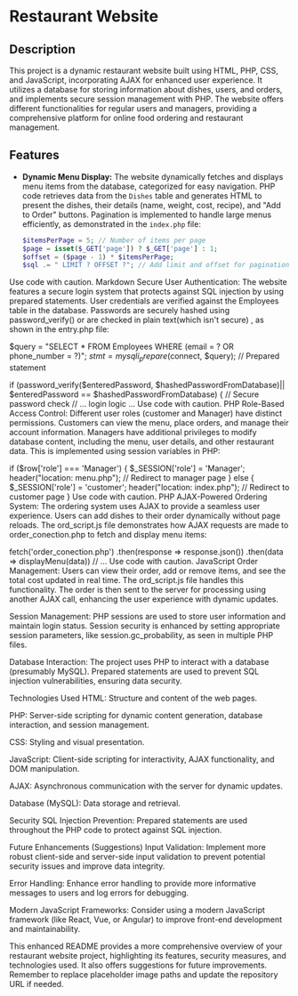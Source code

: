 # Restaurant Website

## Description

This project is a dynamic restaurant website built using HTML, PHP, CSS, and JavaScript, incorporating AJAX for enhanced user experience.  It utilizes a database for storing information about dishes, users, and orders, and implements secure session management with PHP. The website offers different functionalities for regular users and managers, providing a comprehensive platform for online food ordering and restaurant management.

## Features

* **Dynamic Menu Display:**  The website dynamically fetches and displays menu items from the database, categorized for easy navigation.  PHP code retrieves data from the `Dishes` table and generates HTML to present the dishes, their details (name, weight, cost, recipe), and "Add to Order" buttons.  Pagination is implemented to handle large menus efficiently, as demonstrated in the `index.php` file:

   ```php
   $itemsPerPage = 5; // Number of items per page
   $page = isset($_GET['page']) ? $_GET['page'] : 1;
   $offset = ($page - 1) * $itemsPerPage;
   $sql .= " LIMIT ? OFFSET ?"; // Add limit and offset for pagination
Use code with caution.
Markdown
Secure User Authentication: The website features a secure login system that protects against SQL injection by using prepared statements. User credentials are verified against the Employees table in the database. Passwords are securely hashed using password_verify() or are checked in plain text(which isn't secure) , as shown in the entry.php file:


$query = "SELECT * FROM Employees WHERE (email = ? OR phone_number = ?)";
$stmt = mysqli_prepare($connect, $query);  // Prepared statement

if (password_verify($enteredPassword, $hashedPasswordFromDatabase)|| $enteredPassword == $hashedPasswordFromDatabase) { // Secure password check
// ... login logic ...
Use code with caution.
PHP
Role-Based Access Control: Different user roles (customer and Manager) have distinct permissions. Customers can view the menu, place orders, and manage their account information. Managers have additional privileges to modify database content, including the menu, user details, and other restaurant data. This is implemented using session variables in PHP:

if ($row['role'] === 'Manager') {
    $_SESSION['role'] = 'Manager';
    header("location: menu.php"); // Redirect to manager page
} else {
   $_SESSION['role'] = 'customer';
   header("location: index.php"); // Redirect to customer page
}
Use code with caution.
PHP
AJAX-Powered Ordering System: The ordering system uses AJAX to provide a seamless user experience. Users can add dishes to their order dynamically without page reloads. The ord_script.js file demonstrates how AJAX requests are made to order_conection.php to fetch and display menu items:

fetch('order_conection.php')
    .then(response => response.json())
    .then(data => displayMenu(data))
    // ...
Use code with caution.
JavaScript
Order Management: Users can view their order, add or remove items, and see the total cost updated in real time. The ord_script.js file handles this functionality. The order is then sent to the server for processing using another AJAX call, enhancing the user experience with dynamic updates.

Session Management: PHP sessions are used to store user information and maintain login status. Session security is enhanced by setting appropriate session parameters, like session.gc_probability, as seen in multiple PHP files.

Database Interaction: The project uses PHP to interact with a database (presumably MySQL). Prepared statements are used to prevent SQL injection vulnerabilities, ensuring data security.

Technologies Used
HTML: Structure and content of the web pages.

PHP: Server-side scripting for dynamic content generation, database interaction, and session management.

CSS: Styling and visual presentation.

JavaScript: Client-side scripting for interactivity, AJAX functionality, and DOM manipulation.

AJAX: Asynchronous communication with the server for dynamic updates.

Database (MySQL): Data storage and retrieval.

Security
SQL Injection Prevention: Prepared statements are used throughout the PHP code to protect against SQL injection.

Future Enhancements (Suggestions)
Input Validation: Implement more robust client-side and server-side input validation to prevent potential security issues and improve data integrity.

Error Handling: Enhance error handling to provide more informative messages to users and log errors for debugging.

Modern JavaScript Frameworks: Consider using a modern JavaScript framework (like React, Vue, or Angular) to improve front-end development and maintainability.

This enhanced README provides a more comprehensive overview of your restaurant website project, highlighting its features, security measures, and technologies used. It also offers suggestions for future improvements. Remember to replace placeholder image paths and update the repository URL if needed.